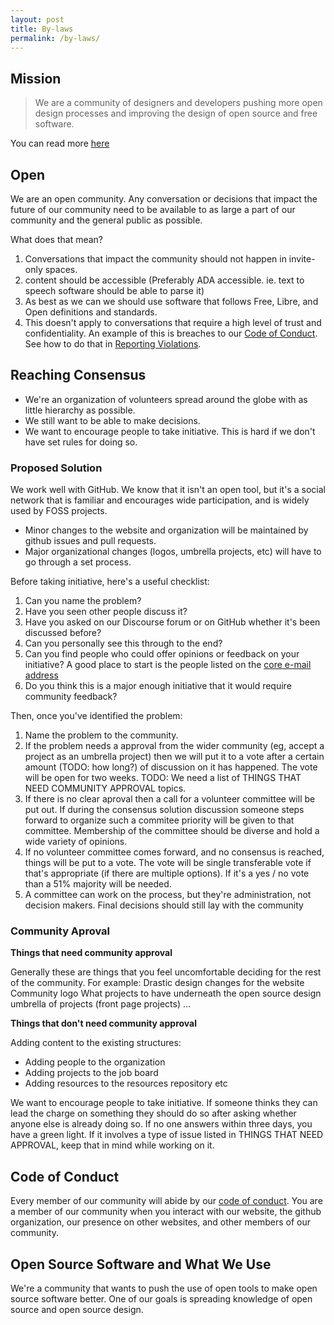 ```yaml
---
layout: post
title: By-laws
permalink: /by-laws/
---
```

 
## Mission
 
> We are a community of designers and developers pushing more open design
> processes and improving the design of open source and free software.

You can read more [here](/goals/)

## Open

We are an open community. 
Any conversation or decisions that impact the future of our community need to be available to as large a part of our community and the general public as possible.

What does that mean?

1. Conversations that impact the community should not happen in invite-only spaces.
2. content should be accessible (Preferably ADA accessible. ie. text to speech software should be able to parse it)
3. As best as we can we should use software that follows Free, Libre, and Open definitions and standards.
4. This doesn't apply to conversations that require a high level of trust and confidentiality. An example of this is breaches to our [Code of Conduct](https://opensourcedesign.net/code-of-conduct/). See how to do that in [Reporting Violations](https://opensourcedesign.net/code-of-conduct/#reporting-violations).

## Reaching Consensus
 
* We're an organization of volunteers spread around the globe with as little hierarchy as possible. 
* We still want to be able to make decisions.
* We want to encourage people to take initiative. This is hard if we don't have
  set rules for doing so.
 
### Proposed Solution
 
We work well with GitHub. We know that it isn't an open tool, but it's a social
network that is familiar and encourages wide participation, and is widely used
by FOSS projects. 
 
* Minor changes to the website and organization will be maintained by github
  issues and pull requests.
* Major organizational changes (logos, umbrella projects, etc) will have to go
  through a set process.
 
Before taking initiative, here's a useful checklist:

1. Can you name the problem?
2. Have you seen other people discuss it?
3. Have you asked on our Discourse forum or on GitHub whether it's been discussed before?
4. Can you personally see this through to the end?
5. Can you find people who could offer opinions or feedback on your
  initiative? A good place to start is the people listed on the [core e-mail address](https://github.com/opensourcedesign/organization/issues/63#issuecomment-293839577)
6. Do you think this is a major enough initiative that it would require
  community feedback?
 
Then, once you've identified the problem:
 
1. Name the problem to the community.
2. If the problem needs a approval from the wider community (eg, accept a
project as an umbrella project) then we will put it to a vote after a certain
amount (TODO: how long?) of discussion on it has happened.  The vote will be
open for two weeks.  TODO: We need a list of THINGS THAT NEED COMMUNITY APPROVAL
topics.
3. If there is no clear aproval then a call for a volunteer committee will be
put out.  If during the consensus solution discussion someone steps forward to
organize such a commitee priority will be given to that committee. Membership of
the committee should be diverse and hold a wide variety of opinions.
4. If no volunteer committee comes forward, and no consensus is reached,
things will be put to a vote. The vote will be single transferable vote if
that's appropriate (if there are multiple options). If it's a yes / no vote than
a 51% majority will be needed.
5. A committee can work on the process, but they're administration, not
decision makers.  Final decisions should still lay with the community

### Community Aproval
 
**Things that need community approval**

Generally these are things that you feel uncomfortable deciding for the rest of the community. 
For example: Drastic design changes for the website Community logo What projects to
have underneath the open source design umbrella of projects (front page
projects) …
 
**Things that don't need community approval**

Adding content to the existing structures: 
* Adding people to the organization 
* Adding projects to the job board
* Adding resources to the resources repository etc
  
We want to encourage people to take initiative. If someone thinks they can
lead the charge on something they should do  so after asking whether anyone else
is already doing so.  If no one answers within three days, you have a green
light. If it involves a type of issue listed in THINGS THAT NEED APPROVAL, keep
that in mind while working on it.
  
## Code of Conduct
 
Every member of our community will abide by our [code of
conduct](/code-of-conduct/). You are a member of our community when you interact
with our website, the github organization, our presence on other websites, and
other members of our community. 
 
## Open Source Software and What We Use
 
We're a community that wants to push the use of open tools to make open source
software better. One of our goals is spreading knowledge of open source and open
source design.
